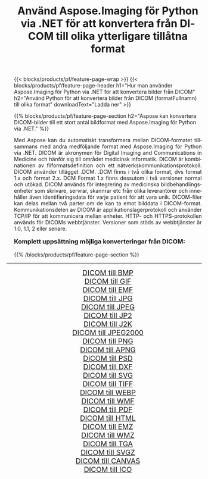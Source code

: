 ﻿---
title: Använd Aspose.Imaging för Python via .NET för att konvertera från DICOM till olika ytterligare tillåtna format 
weight: 3920
url: /sv/python-net/conversion/from/dicom/ 
lang: sv
langdirlevel: 2
locales: zh-hans,ja,it,ru,de,es,fr,nl,id,lt,pl,pt,vi,tr,ko,zh-hant,ar,hi,th,sv,cs,uk,he
description: Du kan snabbt omvandla från DICOM(Digital bildbehandling och kommunikation) till olika format med Aspose.Imaging för Python via .NET.
---

{{< blocks/products/pf/feature-page-wrap >}}
{{< blocks/products/pf/feature-page-header h1="Hur man använder Aspose.Imaging för Python via .NET för att konvertera bilder från DICOM" h2="Använd Python för att konvertera bilder från DICOM (formatFullnamn) till olika format" downloadText="Ladda ner" >}}


{{% blocks/products/pf/feature-page-section  h2="Aspose kan konvertera DICOM-bilder till ett stort antal bildformat med Aspose.Imaging för Python via .NET." %}}
<p align=justify>Med Aspose kan du automatiskt transformera mellan DICOM-formatet tillsammans med andra medföljande format med Aspose.Imaging för Python via .NET. DICOM är akronymen för Digital Imaging and Communications in Medicine och hänför sig till området medicinsk informatik. DICOM är kombinationen av filformatsdefinition och ett nätverkskommunikationsprotokoll. DICOM använder tillägget .DCM. .DCM finns i två olika format, dvs format 1.x och format 2.x. DCM Format 1.x finns dessutom i två versioner normal och utökad. DICOM används för integrering av medicinska bildbehandlingsenheter som skrivare, servrar, skannrar etc från olika leverantörer och innehåller även identifieringsdata för varje patient för att vara unik. DICOM-filer kan delas mellan två parter om de kan ta emot bilddata i DICOM-format. Kommunikationsdelen av DICOM är applikationslagerprotokoll och använder TCP/IP för att kommunicera mellan enheter. HTTP- och HTTPS-protokollen används för DICOMs webbtjänster. Versioner som stöds av webbtjänster är 1.0, 1.1, 2 eller senare.</p>
<h3 style="margin-top:16px;">
Komplett uppsättning möjliga konverteringar från DICOM:
</h3>
{{% /blocks/products/pf/feature-page-section %}}
<div class="container-fluid productfamilypage bg-gray">
    <div class="convertypes bg-gray agp-content section">
        <div class="container">
		<hr style="margin-left:-20px;"/>
		<div class="row other-converters" style="gap: 10px;font-size: 19px;text-align:center;">
		    <div class='col-md-3 other-converter remove-lp remove-rp'><a href="/imaging/sv/python-net/conversion/dicom-to-bmp/" style="padding:15px;">DICOM till BMP</a></div><div class='col-md-3 other-converter remove-lp remove-rp'><a href="/imaging/sv/python-net/conversion/dicom-to-gif/" style="padding:15px;">DICOM till GIF</a></div><div class='col-md-3 other-converter remove-lp remove-rp'><a href="/imaging/sv/python-net/conversion/dicom-to-emf/" style="padding:15px;">DICOM till EMF</a></div><div class='col-md-3 other-converter remove-lp remove-rp'><a href="/imaging/sv/python-net/conversion/dicom-to-jpg/" style="padding:15px;">DICOM till JPG</a></div><div class='col-md-3 other-converter remove-lp remove-rp'><a href="/imaging/sv/python-net/conversion/dicom-to-jpeg/" style="padding:15px;">DICOM till JPEG</a></div><div class='col-md-3 other-converter remove-lp remove-rp'><a href="/imaging/sv/python-net/conversion/dicom-to-jp2/" style="padding:15px;">DICOM till JP2</a></div><div class='col-md-3 other-converter remove-lp remove-rp'><a href="/imaging/sv/python-net/conversion/dicom-to-j2k/" style="padding:15px;">DICOM till J2K</a></div><div class='col-md-3 other-converter remove-lp remove-rp'><a href="/imaging/sv/python-net/conversion/dicom-to-jpeg2000/" style="padding:15px;">DICOM till JPEG2000</a></div><div class='col-md-3 other-converter remove-lp remove-rp'><a href="/imaging/sv/python-net/conversion/dicom-to-png/" style="padding:15px;">DICOM till PNG</a></div><div class='col-md-3 other-converter remove-lp remove-rp'><a href="/imaging/sv/python-net/conversion/dicom-to-apng/" style="padding:15px;">DICOM till APNG</a></div><div class='col-md-3 other-converter remove-lp remove-rp'><a href="/imaging/sv/python-net/conversion/dicom-to-psd/" style="padding:15px;">DICOM till PSD</a></div><div class='col-md-3 other-converter remove-lp remove-rp'><a href="/imaging/sv/python-net/conversion/dicom-to-dxf/" style="padding:15px;">DICOM till DXF</a></div><div class='col-md-3 other-converter remove-lp remove-rp'><a href="/imaging/sv/python-net/conversion/dicom-to-svg/" style="padding:15px;">DICOM till SVG</a></div><div class='col-md-3 other-converter remove-lp remove-rp'><a href="/imaging/sv/python-net/conversion/dicom-to-tiff/" style="padding:15px;">DICOM till TIFF</a></div><div class='col-md-3 other-converter remove-lp remove-rp'><a href="/imaging/sv/python-net/conversion/dicom-to-webp/" style="padding:15px;">DICOM till WEBP</a></div><div class='col-md-3 other-converter remove-lp remove-rp'><a href="/imaging/sv/python-net/conversion/dicom-to-wmf/" style="padding:15px;">DICOM till WMF</a></div><div class='col-md-3 other-converter remove-lp remove-rp'><a href="/imaging/sv/python-net/conversion/dicom-to-pdf/" style="padding:15px;">DICOM till PDF</a></div><div class='col-md-3 other-converter remove-lp remove-rp'><a href="/imaging/sv/python-net/conversion/dicom-to-html/" style="padding:15px;">DICOM till HTML</a></div><div class='col-md-3 other-converter remove-lp remove-rp'><a href="/imaging/sv/python-net/conversion/dicom-to-emz/" style="padding:15px;">DICOM till EMZ</a></div><div class='col-md-3 other-converter remove-lp remove-rp'><a href="/imaging/sv/python-net/conversion/dicom-to-wmz/" style="padding:15px;">DICOM till WMZ</a></div><div class='col-md-3 other-converter remove-lp remove-rp'><a href="/imaging/sv/python-net/conversion/dicom-to-tga/" style="padding:15px;">DICOM till TGA</a></div><div class='col-md-3 other-converter remove-lp remove-rp'><a href="/imaging/sv/python-net/conversion/dicom-to-svgz/" style="padding:15px;">DICOM till SVGZ</a></div><div class='col-md-3 other-converter remove-lp remove-rp'><a href="/imaging/sv/python-net/conversion/dicom-to-canvas/" style="padding:15px;">DICOM till CANVAS</a></div><div class='col-md-3 other-converter remove-lp remove-rp'><a href="/imaging/sv/python-net/conversion/dicom-to-ico/" style="padding:15px;">DICOM till ICO</a></div>
                </div>
        </div>
    </div>
</div>
<br/>

